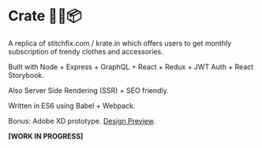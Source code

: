 # Crate 👕👖📦 

A replica of stitchfix.com / krate.in which offers users to get monthly subscription of trendy clothes and accessories. 

Built with Node + Express + GraphQL + React + Redux + JWT Auth + React Storybook. 

Also Server Side Rendering (SSR) + SEO friendly. 

Written in ES6 using Babel + Webpack.

Bonus: Adobe XD prototype. [Design Preview](https://xd.adobe.com/view/a662a49f-57e7-4ffd-91bd-080b150b0317/).

**[WORK IN PROGRESS]**
